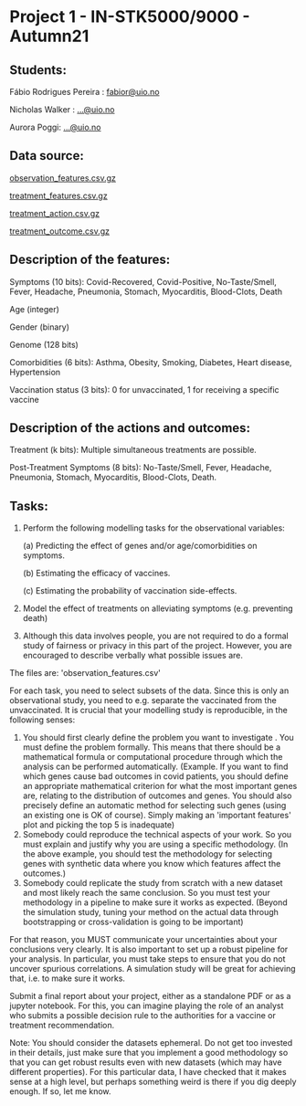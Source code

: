 # **Project 1 - IN-STK5000/9000 - Autumn21**

## **Students:**
Fábio Rodrigues Pereira : fabior@uio.no

Nicholas Walker : ...@uio.no

Aurora Poggi: ...@uio.no


## **Data source:**
[observation_features.csv.gz](https://raw.githubusercontent.com/fabiorodp/IN_STK5000_Adaptive_methods_for_data_based_decision_making/main/project1/data/observation_features.csv.gz)

[treatment_features.csv.gz](https://raw.githubusercontent.com/fabiorodp/IN_STK5000_Adaptive_methods_for_data_based_decision_making/main/project1/data/treatment_features.csv.gz)

[treatment_action.csv.gz](https://raw.githubusercontent.com/fabiorodp/IN_STK5000_Adaptive_methods_for_data_based_decision_making/main/project1/data/treatment_actions.csv.gz)

[treatment_outcome.csv.gz](https://raw.githubusercontent.com/fabiorodp/IN_STK5000_Adaptive_methods_for_data_based_decision_making/main/project1/data/treatment_outcomes.csv.gz)

## **Description of the features:**
Symptoms (10 bits): Covid-Recovered, Covid-Positive, No-Taste/Smell, Fever, Headache, Pneumonia, Stomach, Myocarditis, Blood-Clots, Death

Age (integer)

Gender (binary)

Genome (128 bits)

Comorbidities (6 bits): Asthma, Obesity, Smoking, Diabetes, Heart disease, Hypertension

Vaccination status (3 bits): 0 for unvaccinated, 1 for receiving a specific vaccine

## **Description of the actions and outcomes:**
Treatment (k bits): Multiple simultaneous treatments are possible.

Post-Treatment Symptoms (8 bits): No-Taste/Smell, Fever, Headache, Pneumonia, Stomach, Myocarditis, Blood-Clots, Death.


## **Tasks:**
1. Perform the following modelling tasks for the observational variables:

   (a) Predicting the effect of genes and/or age/comorbidities on symptoms.

   (b) Estimating the efficacy of vaccines.
   
   (c) Estimating the probability of vaccination side-effects.

2. Model the effect of treatments on alleviating symptoms (e.g. preventing death)

3. Although this data involves people, you are not required to do a formal study of fairness or privacy in this part of the project. However, you are encouraged to describe verbally what possible issues are.

The files are: 'observation_features.csv'

For each task, you need to select subsets of the data. Since this is only an observational study, you need to e.g. separate the vaccinated from the unvaccinated. It is crucial that your modelling study is reproducible, in the following senses:

1. You should first clearly define the problem you want to investigate . You must define the problem formally. This means that there should be a mathematical formula or computational procedure through which the analysis can be performed automatically. (Example. If you want to find which genes cause bad outcomes in covid patients, you should define an appropriate mathematical criterion for what the most important genes are, relating to the distribution of outcomes and genes. You should also precisely define an automatic method for selecting such genes (using an existing one is OK of course). Simply making an 'important features' plot and picking the top 5 is inadequate)
2. Somebody could reproduce the technical aspects of your work. So you must explain and justify why you are using a specific methodology. (In the above example, you should test the methodology for selecting genes with synthetic data where you know which features affect the outcomes.)
3. Somebody could replicate the study from scratch with a new dataset and most likely reach the same conclusion. So you must test your methodology in a pipeline to make sure it works as expected. (Beyond the simulation study, tuning your method on the actual data through bootstrapping or cross-validation is going to be important)

For that reason, you MUST communicate your uncertainties about your conclusions very clearly. It is also important to set up a robust pipeline for your analysis. In particular, you must take steps to ensure that you do not uncover spurious correlations. A simulation study will be great for achieving that, i.e. to make sure it works.

Submit a final report about your project, either as a standalone PDF or as a jupyter notebook. For this, you can imagine playing the role of an analyst who submits a possible decision rule to the authorities for a vaccine or treatment recommendation.

Note: You should consider the datasets ephemeral. Do not get too invested in their details, just make sure that you implement a good methodology so that you can get robust results even with new datasets (which may have different properties). For this particular data, I have checked that it makes sense at a high level, but perhaps something weird is there if you dig deeply enough. If so, let me know.